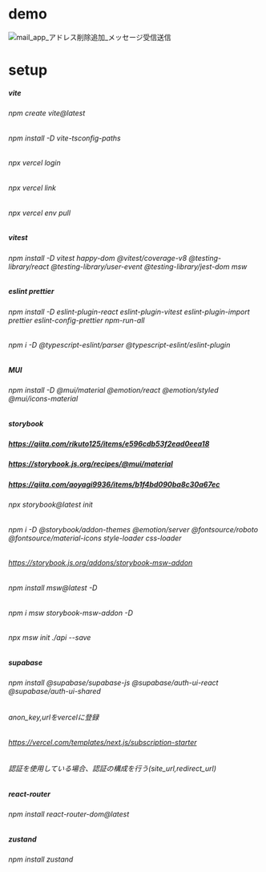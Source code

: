 # demo
![mail_app_アドレス削除追加_メッセージ受信送信](https://github.com/user-attachments/assets/09067c64-96e0-4a7f-a56f-5546d18b1a5a)


# setup


##### vite
###### npm create vite@latest
###### npm install -D vite-tsconfig-paths
###### npx vercel login
###### npx vercel link
###### npx vercel env pull

##### vitest
###### npm install -D vitest happy-dom @vitest/coverage-v8 @testing-library/react @testing-library/user-event @testing-library/jest-dom msw

##### eslint prettier
###### npm install -D eslint-plugin-react eslint-plugin-vitest eslint-plugin-import prettier eslint-config-prettier npm-run-all
###### npm i -D @typescript-eslint/parser @typescript-eslint/eslint-plugin

##### MUI
###### npm install -D @mui/material @emotion/react @emotion/styled @mui/icons-material

##### storybook
##### https://qiita.com/rikuto125/items/e596cdb53f2ead0eea18
##### https://storybook.js.org/recipes/@mui/material
##### https://qiita.com/aoyagi9936/items/b1f4bd090ba8c30a67ec
###### npx storybook@latest init
###### npm i -D @storybook/addon-themes @emotion/server @fontsource/roboto @fontsource/material-icons style-loader css-loader
###### https://storybook.js.org/addons/storybook-msw-addon
###### npm install msw@latest -D
###### npm i msw storybook-msw-addon -D
###### npx msw init ./api --save

##### supabase
###### npm install @supabase/supabase-js @supabase/auth-ui-react @supabase/auth-ui-shared
###### anon_key,urlをvercelに登録
###### https://vercel.com/templates/next.js/subscription-starter
###### 認証を使用している場合、認証の構成を行う(site_url,redirect_url)

##### react-router
###### npm install react-router-dom@latest

##### zustand
###### npm install zustand
